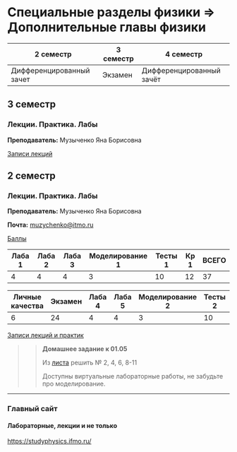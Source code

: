 # Специальные разделы физики => Дополнительные главы физики

|2 семестр|3 семестр|4 семестр|
|---|---|---|
|Дифференцированный зачет|Экзамен|Дифференцированный зачёт|

## 3 семестр
### Лекции. Практика. Лабы

**Преподаватель:** Музыченко Яна Борисовна

[Записи лекций](https://www.youtube.com/playlist?list=PLj7ewET2KEJyHMgQv9qI4pLtGii3qhkKf)

## 2 семестр
### Лекции. Практика. Лабы

**Преподаватель:** Музыченко Яна Борисовна

**Почта:** muzychenko@itmo.ru

[Баллы](https://docs.google.com/spreadsheets/d/1lfC_OR4yt5PPZ91Q2tzYvTk3B0_PI5QZAikuykuCde0/edit#gid=0)

|Лаба 1| Лаба 2|Лаба 3| Моделирование 1| Тесты 1 |Кр 1| ВСЕГО | 
|---|---|---|---|---|---|---|
|4|4|4|3|10|12|37|

|Личные качества|Экзамен| Лаба 4|Лаба 5| Моделирование 2| Тесты 2 |Кр 2| ВСЕГО | 
|---|---|---|---|---|---|---|---|
|6|24|4|4|3|10|12|63|

[Записи лекций и практик](https://www.youtube.com/playlist?list=PLj7ewET2KEJxNgVZZOdBfeuhvVgitw8SI)

>> **Домашнее задание к 01.05**
>>
>> Из [листа](../Files/Phys-04-24.pdf) решить № 2, 4, 6, 8-11
>>
>> Доступны виртуальные лабораторные работы, не забудьте про моделирование.



---

### Главный сайт
#### Лабораторные, лекции и не только
https://studyphysics.ifmo.ru/
